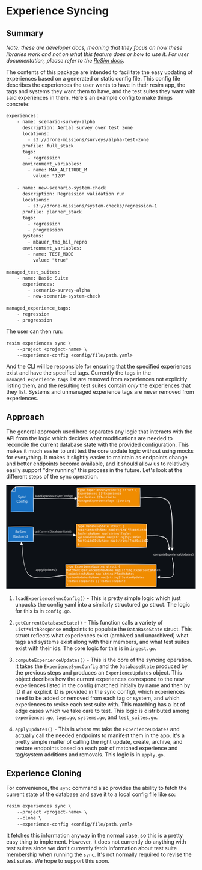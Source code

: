 
# Experience Syncing

## Summary

*Note: these are developer docs, meaning that they focus on how these libraries work and not on what
this feature does or how to use it. For user documentation, please refer to the [ReSim
docs](https://docs.resim.ai/).* <!-- TODO(mikebauer) Add a link to a specific user docs page here -->

The contents of this package are intended to facilitate the easy updating of experiences based on a
generated or static config file. This config file describes the experiences the user wants to have
in their resim app, the tags and systems they want them to have, and the test suites they want with
said experiences in them. Here's an example config to make things concrete:

```lang=yaml
experiences:
    - name: scenario-survey-alpha
      description: Aerial survey over test zone
      locations:
        - s3://drone-missions/surveys/alpha-test-zone
      profile: full_stack
	  tags:
	    - regression
      environment_variables:
        - name: MAX_ALTITUDE_M
          value: "120"

    - name: new-scenario-system-check
      description: Regression validation run
      locations:
        - s3://drone-missions/system-checks/regression-1
      profile: planner_stack
	  tags:
	    - regression
		- progression
      systems:
        - mbauer_tmp_hil_repro
      environment_variables:
        - name: TEST_MODE
          value: "true"

managed_test_suites:
    - name: Basic Suite
      experiences:
        - scenario-survey-alpha
        - new-scenario-system-check

managed_experience_tags:
    - regression
    - progression
```

The user can then run:

```lang=bash
resim experiences sync \
    --project <project-name> \
	--experience-config <config/file/path.yaml>
```

And the CLI will be responsible for ensuring that the specified experiences exist and have the
specified tags. Currently the tags in the `managed_experience_tags` list are removed from
experiences not explicitly listing them, and the resulting test suites contain *only* the
experiences that they list. Systems and unmanaged experience tags are never removed from
experiences.

## Approach

The general approach used here separates any logic that interacts with the API from the logic which
decides what modifications are needed to reconcile the current database state with the provided
configuration. This makes it much easier to unit test the core update logic without using mocks for
everything. It makes it slightly easier to maintain as endpoints change and better endpoints become
available, and it should allow us to relatively easily support "dry running" this process in the
future. Let's look at the different steps of the sync operation.

![Syncing Data Flow](./experience-syncing.svg)

1. `loadExperienceSyncConfig()` - This is pretty simple logic which just unpacks the config yaml
   into a similarly structured go struct. The logic for this is in `config.go`.

2. `getCurrentDatabaseState()` - This function calls a variety of `List*WithResponse` endpoints to
   populate the `DataBaseState` struct. This struct reflects what experiences exist (archived and
   unarchived) what tags and systems exist along with their members, and what test suites exist with
   their ids. The core logic for this is in `ingest.go`.

3. `computeExperienceUpdates()` - This is the core of the syncing operation. It takes the
   `ExperienceSyncConfig` and the `DatabaseState` produced by the previous steps and produces an
   `ExperienceUpdates` object. This object decribes how the current experiences correspond to the
   new experiences listed in the config (matched initially by name and then by ID if an explicit ID
   is provided in the sync config), which experiences need to be added or removed from each tag or
   system, and which experiences to revise each test suite with. This matching has a lot of edge
   cases which we take care to test. This logic is distributed among `experiences.go`, `tags.go`,
   `systems.go`, and `test_suites.go`.

4. `applyUpdates()` - This is where we take the `ExperienceUpdates` and actually call the needed
   endpoints to manifest them in the app. It's a pretty simple matter of calling the right update,
   create, archive, and restore endpoints based on each pair of matched experience and tag/system
   additions and removals. This logic is in `apply.go`.

## Experience Cloning

For convenience, the `sync` command also provides the ability to fetch the current state of the
database and save it to a local config file like so:

```lang=bash
resim experiences sync \
    --project <project-name> \
	--clone \
	--experience-config <config/file/path.yaml>
```

It fetches this information anyway in the normal case, so this is a pretty easy thing to
implement. However, it does not currently do anything with test suites since we don't currently
fetch information about test suite membership when running the `sync`. It's not normally required to
revise the test suites. We hope to support this soon.
